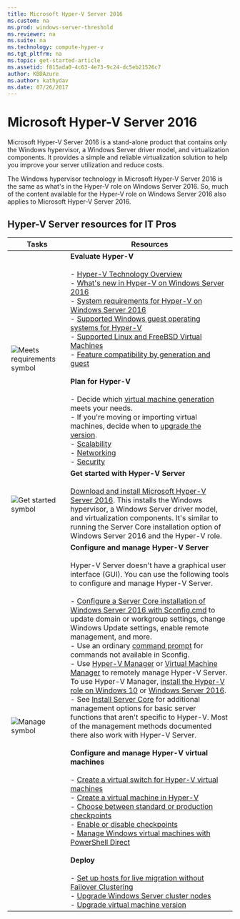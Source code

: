 ```yaml
---
title: Microsoft Hyper-V Server 2016
ms.custom: na
ms.prod: windows-server-threshold
ms.reviewer: na
ms.suite: na
ms.technology: compute-hyper-v
ms.tgt_pltfrm: na
ms.topic: get-started-article
ms.assetid: f815ada0-4c63-4e73-9c24-dc5eb21526c7
author: KBDAzure
ms.author: kathydav
ms.date: 07/26/2017
---
```

# Microsoft Hyper-V Server 2016

Microsoft Hyper-V Server 2016 is a stand\-alone product that contains only the Windows hypervisor, a Windows Server driver model, and virtualization components. It provides a simple and reliable virtualization solution to help you improve your server utilization and reduce costs.

The Windows hypervisor technology in Microsoft Hyper-V Server 2016 is the same as what's in the Hyper\-V role on Windows Server 2016. So, much of the content available for the Hyper\-V role on Windows Server 2016 also applies to Microsoft Hyper-V Server 2016.

## Hyper\-V Server resources for IT Pros

|Tasks|Resources|
|-|-|
|![Meets requirements symbol](media/All_Symbols_MeetsRequirements.png)|**Evaluate Hyper-V**<br /><br />-   [Hyper-V Technology Overview](hyper-v-technology-overview.md)<br />- [What's new in Hyper-V on Windows Server 2016](what-s-new-in-hyper-v-on-windows.md)<br />-   [System requirements for Hyper-V on Windows Server 2016](system-requirements-for-hyper-v-on-windows.md)<br />-   [Supported Windows guest operating systems for Hyper-V](supported-windows-guest-operating-systems-for-hyper-v-on-windows.md)<br />-   [Supported Linux and FreeBSD Virtual Machines](supported-linux-and-freebsd-virtual-machines-for-hyper-v-on-windows.md)<br />-   [Feature compatibility by generation and guest](hyper-v-feature-compatibility-by-generation-and-guest.md)<br /><br />**Plan for Hyper-V**<br /><br />- Decide which [virtual machine generation](plan/should-i-create-a-generation-1-or-2-virtual-machine-in-hyper-v.md)  meets your needs. <br/>- If you're moving or importing virtual machines, decide when to [upgrade the version](deploy/upgrade-virtual-machine-version-in-hyper-v-on-windows-or-windows-server.md). <br />- [Scalability](plan/plan-hyper-v-scalability-in-windows-server.md) <br />- [Networking](plan/plan-hyper-v-networking-in-windows-server.md) <br />- [Security](plan/plan-hyper-v-security-in-windows-server.md)|
|![Get started symbol](media/All_Symbols_GetStarted.png)|**Get started with Hyper-V Server**<br /><br />[Download and install Microsoft Hyper\-V Server 2016](https://www.microsoft.com/evalcenter/evaluate-hyper-v-server-2016). This installs the Windows hypervisor, a Windows Server driver model, and virtualization components. It's similar to running the Server Core installation option of Windows Server 2016 and the Hyper\-V role.|
|![Manage symbol](media/All_Symbols_Administrator.png)|**Configure and manage Hyper-V Server**<br /><br />Hyper\-V Server doesn't have a graphical user interface \(GUI\). You can use the following tools to configure and manage Hyper\-V Server.<br /><br />-   [Configure a Server Core installation of Windows Server 2016 with Sconfig.cmd](../../get-started/sconfig-on-ws2016.md) to update domain or workgroup settings, change Windows Update settings, enable remote management, and more.<br />-   Use an ordinary [command prompt](../../administration/windows-commands/windows-commands.md) for commands not available in Sconfig.<br />-   Use [Hyper\-V Manager](https://msdn.microsoft.com/virtualization/hyperv_on_windows/user_guide/remote_host_management) or [Virtual Machine Manager](https://docs.microsoft.com/system-center/vmm) to remotely manage  Hyper\-V Server. To use Hyper\-V Manager, [install the Hyper\-V role on Windows 10](https://docs.microsoft.com/virtualization/hyper-v-on-windows/quick-start/enable-hyper-v) or [Windows Server 2016](get-started/install-the-hyper-v-role-on-windows-server.md).<br />-   See [Install Server Core](../../get-started/getting-started-with-server-core.md) for additional management options for basic server functions that aren't specific to Hyper\-V. Most of the management methods documented there also work with Hyper\-V Server.<br /><br />**Configure and manage Hyper\-V virtual machines**<br /><br />-   [Create a virtual switch for Hyper-V virtual machines](get-started/create-a-virtual-switch-for-hyper-v-virtual-machines.md)<br />-   [Create a virtual machine in Hyper-V](get-started/create-a-virtual-machine-in-hyper-v.md)<br />-   [Choose between standard or production checkpoints](manage/choose-between-standard-or-production-checkpoints-in-hyper-v.md)<br />-   [Enable or disable checkpoints](manage/enable-or-disable-checkpoints-in-hyper-v.md)<br />-   [Manage Windows virtual machines with PowerShell Direct](manage/manage-windows-virtual-machines-with-powershell-direct.md) <br /><br />**Deploy**<br /><br />-   [Set up hosts for live migration without Failover Clustering](deploy/set-up-hosts-for-live-migration-without-failover-clustering.md)<br />- [Upgrade Windows Server cluster nodes](../../failover-clustering/cluster-operating-system-rolling-upgrade.md)<br />- [Upgrade virtual machine version](deploy/upgrade-virtual-machine-version-in-hyper-v-on-windows-or-windows-server.md)<br />|
